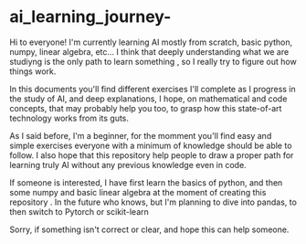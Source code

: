 # ai_learning_journey-
Hi to everyone! I'm currently learning AI mostly from scratch, basic python, numpy, linear algebra, etc... I think that deeply understanding what we are studiyng is the only path to learn something , so I really try to figure out how things work. 

In this documents you'll find different exercises I'll complete as I progress in the study of AI, and deep explanations, I hope, on mathematical and code concepts, that may probably help you too, to grasp how this state-of-art technology works from its guts. 

As I said before, I'm a beginner, for the momment you'll find easy and simple exercises everyone with a minimum of knowledge should be able to follow. I also hope that this repository help people to draw a proper path for learning truly AI without any previous knowledge even in code. 

If someone is interested, I have first learn the basics of python, and then some numpy and basic linear algebra at the moment of creating this repository . In the future who knows, but I'm planning to dive into pandas, to then switch to Pytorch or scikit-learn


Sorry, if something isn't correct or clear, and hope this can help someone. 
